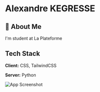 # Alexandre KEGRESSE


## 🚀 About Me
I'm student at La Plateforme


## Tech Stack

**Client:** CSS, TailwindCSS

**Server:** Python


![App Screenshot](https://cdn.discordapp.com/attachments/1079842273531015208/1313084408852647997/the10dens_Face_close-up_a_young_25-year-old_massive_strong_spor_86b30f70-884a-46f0-aa10-210fcda0e3c1.png?ex=674ed8a6&is=674d8726&hm=af610b1c430924ce23c334970296713b162bd7cd10609b5e30d5cc3e407ce90a&)
